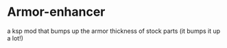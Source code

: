 # Armor-enhancer
a ksp mod that bumps up the armor thickness of stock parts (it bumps it up a lot!)
